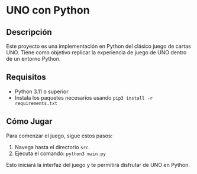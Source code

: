 # UNO con Python

## Descripción

Este proyecto es una implementación en Python del clásico juego de cartas UNO. Tiene como objetivo replicar la experiencia de juego de UNO dentro de un entorno Python.

## Requisitos

- Python 3.11 o superior
- Instala los paquetes necesarios usando `pip3 install -r requirements.txt`

## Cómo Jugar

Para comenzar el juego, sigue estos pasos:

1. Navega hasta el directorio `src`.
2. Ejecuta el comando: `python3 main.py`

Esto iniciará la interfaz del juego y te permitirá disfrutar de UNO en Python.
